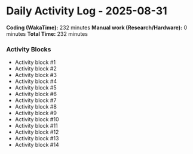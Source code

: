 # Daily Activity Log - 2025-08-31

**Coding (WakaTime):** 232 minutes
**Manual work (Research/Hardware):** 0 minutes
**Total Time:** 232 minutes

### Activity Blocks
- Activity block #1
- Activity block #2
- Activity block #3
- Activity block #4
- Activity block #5
- Activity block #6
- Activity block #7
- Activity block #8
- Activity block #9
- Activity block #10
- Activity block #11
- Activity block #12
- Activity block #13
- Activity block #14
